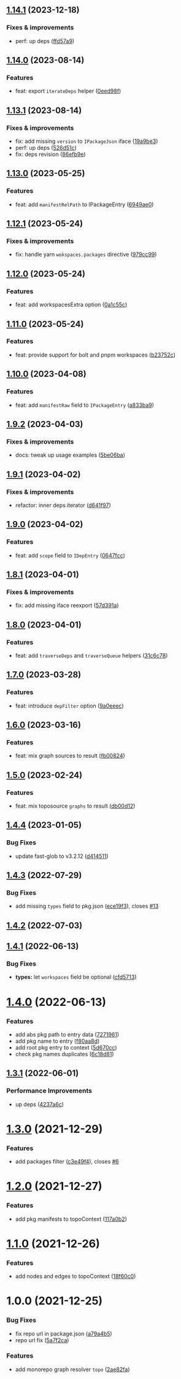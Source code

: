 ## [1.14.1](https://github.com/semrel-extra/topo/compare/v1.14.0...v1.14.1) (2023-12-18)

### Fixes & improvements
* perf: up deps ([ffd57a9](https://github.com/semrel-extra/topo/commit/ffd57a9fbbbdeca0a0d0ac45f02f05f4a0a5a663))

## [1.14.0](https://github.com/semrel-extra/topo/compare/v1.13.1...v1.14.0) (2023-08-14)

### Features
* feat: export `iterateDeps` helper ([0eed98f](https://github.com/semrel-extra/topo/commit/0eed98fec072db6dcb8fb7cc050c2c2df2cb2255))

## [1.13.1](https://github.com/semrel-extra/topo/compare/v1.13.0...v1.13.1) (2023-08-14)

### Fixes & improvements
* fix: add missing `version` to `IPackageJson` iface ([19a9be3](https://github.com/semrel-extra/topo/commit/19a9be36abf03a6d201ea7eb63a81bc2c9366152))
* perf: up deps ([526d51c](https://github.com/semrel-extra/topo/commit/526d51cdcb38e54dba011d3836e63764fe11dee7))
* fix: deps revision ([86efb9e](https://github.com/semrel-extra/topo/commit/86efb9e7026df79d9c207fc83c148b31731ee734))

## [1.13.0](https://github.com/semrel-extra/topo/compare/v1.12.1...v1.13.0) (2023-05-25)

### Features
* feat: add `manifestRelPath` to IPackageEntry ([6949ae0](https://github.com/semrel-extra/topo/commit/6949ae0aba35e032ec5c48356f4f263f06a3037f))

## [1.12.1](https://github.com/semrel-extra/topo/compare/v1.12.0...v1.12.1) (2023-05-24)

### Fixes & improvements
* fix: handle yarn `wokspaces.packages` directive ([979cc99](https://github.com/semrel-extra/topo/commit/979cc99c42fc2fd01fb85fcc7b5d9ef9b89e38f5))

## [1.12.0](https://github.com/semrel-extra/topo/compare/v1.11.0...v1.12.0) (2023-05-24)

### Features
* feat: add workspacesExtra option ([0a1c55c](https://github.com/semrel-extra/topo/commit/0a1c55ccd18dbe5c881b7a80b00881999133f355))

## [1.11.0](https://github.com/semrel-extra/topo/compare/v1.10.0...v1.11.0) (2023-05-24)

### Features
* feat: provide support for bolt and pnpm workspaces ([b23752c](https://github.com/semrel-extra/topo/commit/b23752cdf0f30b99c65442067fd96e73ce04b755))

## [1.10.0](https://github.com/semrel-extra/topo/compare/v1.9.2...v1.10.0) (2023-04-08)

### Features
* feat: add `manifestRaw` field to `IPackageEntry` ([a833ba9](https://github.com/semrel-extra/topo/commit/a833ba93fe4ed0a85836cfd36be12161ad4c084b))

## [1.9.2](https://github.com/semrel-extra/topo/compare/v1.9.1...v1.9.2) (2023-04-03)

### Fixes & improvements
* docs: tweak up usage examples ([5be06ba](https://github.com/semrel-extra/topo/commit/5be06bafde370e8be06b6f5e372d9cb516ef18ae))

## [1.9.1](https://github.com/semrel-extra/topo/compare/v1.9.0...v1.9.1) (2023-04-02)

### Fixes & improvements
* refactor: inner deps iterator ([d641f97](https://github.com/semrel-extra/topo/commit/d641f97113c8d6cd31ad940796d358f960352aff))

## [1.9.0](https://github.com/semrel-extra/topo/compare/v1.8.1...v1.9.0) (2023-04-02)

### Features
* feat: add `scope` field to `IDepEntry` ([0647fcc](https://github.com/semrel-extra/topo/commit/0647fcc40df0f872ac7368784de0b3412a2ec4b5))

## [1.8.1](https://github.com/semrel-extra/topo/compare/v1.8.0...v1.8.1) (2023-04-01)

### Fixes & improvements
* fix: add missing iface reexport ([57d391a](https://github.com/semrel-extra/topo/commit/57d391a39dbbcabfec1eb4d078920fc0b0674d4c))

## [1.8.0](https://github.com/semrel-extra/topo/compare/v1.7.0...v1.8.0) (2023-04-01)

### Features
* feat: add `traverseDeps` and `traverseQueue` helpers ([31c6c78](https://github.com/semrel-extra/topo/commit/31c6c785017eb46b1ff77606a3792e1f5aead187))

## [1.7.0](https://github.com/semrel-extra/topo/compare/v1.6.0...v1.7.0) (2023-03-28)

### Features
* feat: introduce `depFilter` option ([9a0eeec](https://github.com/semrel-extra/topo/commit/9a0eeec784cbc40efa2fc8a20a9c172d4cd686a5))

## [1.6.0](https://github.com/semrel-extra/topo/compare/v1.5.0...v1.6.0) (2023-03-16)

### Features
* feat: mix graph sources to result ([fb00824](https://github.com/semrel-extra/topo/commit/fb00824ec8ce469febeca302104190cd4f5693f3))

## [1.5.0](https://github.com/semrel-extra/topo/compare/v1.4.4...v1.5.0) (2023-02-24)

### Features
* feat: mix toposource `graphs` to result ([db00d12](https://github.com/semrel-extra/topo/commit/db00d128d584d57cea9012a7f475cbdcba515958))

## [1.4.4](https://github.com/semrel-extra/topo/compare/v1.4.3...v1.4.4) (2023-01-05)


### Bug Fixes

* update fast-glob to v3.2.12 ([d414511](https://github.com/semrel-extra/topo/commit/d414511f09142e194642330283718b1f6eb3fedd))

## [1.4.3](https://github.com/semrel-extra/topo/compare/v1.4.2...v1.4.3) (2022-07-29)


### Bug Fixes

* add missing `types` field to pkg.json ([ece19f3](https://github.com/semrel-extra/topo/commit/ece19f33148b98dbe50b36c64bcef4cb290dfee8)), closes [#13](https://github.com/semrel-extra/topo/issues/13)

## [1.4.2](https://github.com/semrel-extra/topo/compare/v1.4.1...v1.4.2) (2022-07-03)

## [1.4.1](https://github.com/semrel-extra/topo/compare/v1.4.0...v1.4.1) (2022-06-13)


### Bug Fixes

* **types:** let `workspaces` field be optional ([cfd5713](https://github.com/semrel-extra/topo/commit/cfd5713c1957640e9f6baddc61eac76c53d96390))

# [1.4.0](https://github.com/semrel-extra/topo/compare/v1.3.1...v1.4.0) (2022-06-13)


### Features

* add abs pkg path to entry data ([7271961](https://github.com/semrel-extra/topo/commit/727196118e028b6f7258e0d42787c1b362d38a37))
* add pkg name to entry ([f80aa8d](https://github.com/semrel-extra/topo/commit/f80aa8d16aeb4a55efa5fcd9acad959726e00817))
* add root pkg entry to context ([5d670cc](https://github.com/semrel-extra/topo/commit/5d670cccc2ba631a7650ee09cd1b1f186333cd4e))
* check pkg names duplicates ([6c18d81](https://github.com/semrel-extra/topo/commit/6c18d81e9cb96502e00dc02c0215f0d21c5ca932))

## [1.3.1](https://github.com/semrel-extra/topo/compare/v1.3.0...v1.3.1) (2022-06-01)


### Performance Improvements

* up deps ([4237a6c](https://github.com/semrel-extra/topo/commit/4237a6cba1ec7a3ec7942d3e76961aea3496b043))

# [1.3.0](https://github.com/semrel-extra/topo/compare/v1.2.0...v1.3.0) (2021-12-29)


### Features

* add packages filter ([c3e49f4](https://github.com/semrel-extra/topo/commit/c3e49f41889a14b7be21200853ba5ee0fc6e5bdd)), closes [#6](https://github.com/semrel-extra/topo/issues/6)

# [1.2.0](https://github.com/semrel-extra/topo/compare/v1.1.0...v1.2.0) (2021-12-27)


### Features

* add pkg manifests to topoContext ([117a0b2](https://github.com/semrel-extra/topo/commit/117a0b2a893d0d164f1db769776c10f8beda8644))

# [1.1.0](https://github.com/semrel-extra/topo/compare/v1.0.0...v1.1.0) (2021-12-26)


### Features

* add nodes and edges to topoContext ([18f60c0](https://github.com/semrel-extra/topo/commit/18f60c09cbaec005b9110b369ba77053246de3db))

# 1.0.0 (2021-12-25)


### Bug Fixes

* fix repo url in package.json ([a79a4b5](https://github.com/semrel-extra/topo/commit/a79a4b589f73747d0a51f07b1f74724b7c504d31))
* repo url fix ([5a7f2ca](https://github.com/semrel-extra/topo/commit/5a7f2ca8d6fc58268b27f217adb01f132327e8c4))


### Features

* add monorepo graph resolver `topo` ([2ae82fa](https://github.com/semrel-extra/topo/commit/2ae82fac7a68087f82492d0eb9d9e1d63f02fd37))
